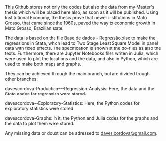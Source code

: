   This Github stores not only the codes but also the data from my Master's thesis which will be placed here also, as soon as it will be published. 
  Using Institutional Economy, the thesis prove that newer institutions in Mato Grosso, that came since the 1960s, paved the way to economic growth in Mato Grosso, Brazilian state.

  The data is based on the file Base de dados - Regressão.xlsx to make the regressions in Stata, which lead to Two Stage Least Square Model in panel data with fixed effects.
The specification is shown at the do-files as also the texts.
  Furthermore, there are Jupyter Notebooks files writen in Julia, which were used to plot the locations and the data, and also in Python, which are used to make both maps and graphs.

They can be achieved through the main branch, but are divided trough other branches:

  davescordova-Production---Regression-Analysis: Here, the data and the Stata codes for regression were stored.

  davescordova--Exploratory-Statistics: Here, the Python codes for exploratory statistics were stored.

  davescordova-Graphs: In it, the Python and Julia codes for the graphs and the data to plot them were stored.


Any missing data or doubt can be adressed to daves.cordova@gmail.com.
